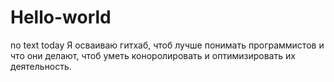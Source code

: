 # Hello-world
no text today
Я осваиваю гитхаб, чтоб лучше понимать программистов и что они делают, чтоб уметь коноролировать и оптимизировать их деятельность.
